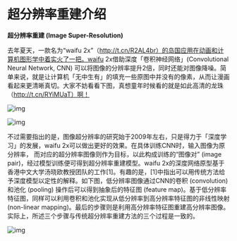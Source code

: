 
# 超分辨率重建介绍

**超分辨率重建 (Image Super-Resolution)**

去年夏天，一款名为“waifu 2x”（http://t.cn/R2AL4br）的岛国应用在动画和计算机图形学中着实火了一把。waifu 2x借助深度「卷积神经网络」(Convolutional Neural Network, CNN) 可以将图像的分辨率提升2倍，同时还能对图像降噪。简单来说，就是让计算机「无中生有」的填充一些原图中并没有的像素，从而让漫画看起来更清晰真切。大家不妨看看下图，真想童年时候看的就是如此高清的龙珠（http://t.cn/RYiMUaT）啊！

![img](http://5b0988e595225.cdn.sohucs.com/images/20171204/08f6e075290a4b3fb28ad1ab3511063e.jpeg)

![img](http://5b0988e595225.cdn.sohucs.com/images/20171204/4836bb690c89400789f41a6d0135f9ff.jpeg)

不过需要指出的是，图像超分辨率的研究始于2009年左右，只是得力于「深度学习」的发展，waifu 2x可以做出更好的效果。在具体训练CNN时，输入图像为原分辨率， 而对应的超分辨率图像则作为目标，以此构成训练的“图像对” (image pair)，经过模型训练便可得到超分辨率重建模型。waifu 2x的深度网络原型基于香港中文大学汤晓欧教授团队的工作[1]。有趣的是，[1]中指出可以用传统方法给予深度模型以定性的解释。如下图，低分辨率图像通过CNN的卷积 (convolution) 和池化 (pooling) 操作后可以得到抽象后的特征图 (feature map)。基于低分辨率特征图，同样可以利用卷积和池化实现从低分辨率到高分辨率特征图的非线性映射 (non-linear mapping)。最后的步骤则是利用高分辨率特征图重建高分辨率图像。实际上，所述三个步骤与传统超分辨率重建方法的三个过程是一致的。

![img](http://5b0988e595225.cdn.sohucs.com/images/20171204/f82580a7ff1a44c999efa997810ba9f7.jpeg)
